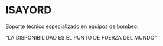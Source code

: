 # ISAYORD

 Soporte técnico especializado en equipos de bombeo.


“LA DISPONIBILIDAD ES EL PUNTO DE FUERZA DEL MUNDO”
